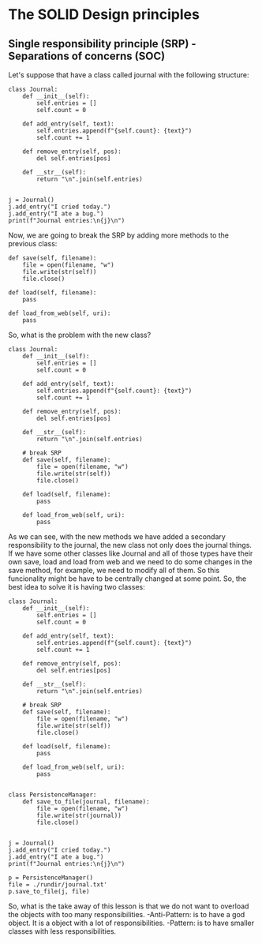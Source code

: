 The SOLID Design principles
=======

Single responsibility principle (SRP)  - Separations of concerns (SOC)
-----------

Let's suppose that have a class called journal with the following structure:
```
class Journal:
    def __init__(self):
        self.entries = []
        self.count = 0

    def add_entry(self, text):
        self.entries.append(f"{self.count}: {text}")
        self.count += 1

    def remove_entry(self, pos):
        del self.entries[pos]

    def __str__(self):
        return "\n".join(self.entries)


j = Journal()
j.add_entry("I cried today.")
j.add_entry("I ate a bug.")
print(f"Journal entries:\n{j}\n")
```

Now, we are going to break the SRP by adding more methods to the previous class:
```
def save(self, filename):
    file = open(filename, "w")
    file.write(str(self))
    file.close()

def load(self, filename):
    pass

def load_from_web(self, uri):
    pass
```

So, what is the problem with the new class?
```
class Journal:
    def __init__(self):
        self.entries = []
        self.count = 0

    def add_entry(self, text):
        self.entries.append(f"{self.count}: {text}")
        self.count += 1

    def remove_entry(self, pos):
        del self.entries[pos]

    def __str__(self):
        return "\n".join(self.entries)

    # break SRP
    def save(self, filename):
        file = open(filename, "w")
        file.write(str(self))
        file.close()

    def load(self, filename):
        pass

    def load_from_web(self, uri):
        pass

```

As we can see, with the new methods we have added a secondary responsibility to the journal, the new class not only does the journal things.
If we have some other classes like Journal and all of those types have their own save, load and load from web and we need to do some changes in the save method, for example, we need to modify all of them. So this funcionality might be have to be centrally changed at some point.
So, the best idea to solve it is having two classes:
```
class Journal:
    def __init__(self):
        self.entries = []
        self.count = 0

    def add_entry(self, text):
        self.entries.append(f"{self.count}: {text}")
        self.count += 1

    def remove_entry(self, pos):
        del self.entries[pos]

    def __str__(self):
        return "\n".join(self.entries)

    # break SRP
    def save(self, filename):
        file = open(filename, "w")
        file.write(str(self))
        file.close()

    def load(self, filename):
        pass

    def load_from_web(self, uri):
        pass


class PersistenceManager:
    def save_to_file(journal, filename):
        file = open(filename, "w")
        file.write(str(journal))
        file.close()


j = Journal()
j.add_entry("I cried today.")
j.add_entry("I ate a bug.")
print(f"Journal entries:\n{j}\n")

p = PersistenceManager()
file = ./rundir/journal.txt'
p.save_to_file(j, file)
```

So, what is the take away of this lesson is that we do not want to overload the objects with too many responsibilities.
-Anti-Pattern: is to have a god object. It is a object with a lot of responsibilities.
-Pattern: is to have smaller classes with less responsibilities.
